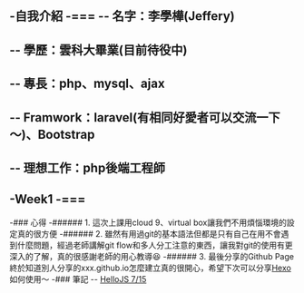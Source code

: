 -自我介紹
-===
-- 名字：李學樺(Jeffery)
-
-- 學歷：雲科大畢業(目前待役中)
-
-- 專長：php、mysql、ajax
-
-- Framwork：laravel(有相同好愛者可以交流一下～)、Bootstrap
-
-- 理想工作：php後端工程師
-
-Week1
-===
-
-### 心得
-###### 1. 這次上課用cloud 9、virtual box讓我們不用煩惱環境的設定真的很方便
-###### 2. 雖然有用過git的基本語法但都是只有自己在用不會遇到什麼問題，經過老師講解git flow和多人分工注意的東西，讓我對git的使用有更深入的了解，真的很感謝老師的用心教導:satisfied:
-###### 3. 最後分享的Github Page 終於知道別人分享的xxx.github.io怎麼建立真的很開心，希望下次可以分享[Hexo](https://hexo.io/)如何使用～
-### 筆記
-- [HelloJS 7/15](https://hackmd.io/s/H1j2O3Hv)